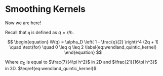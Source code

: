 # Smoothing Kernels

Now we are here!

Recall that `q` is defined as $q = r/h$.

$$
\begin{equation}
W(q) = \alpha_D \left( 1 - \frac{q}{2} \right)^4 (2q + 1) \quad \text{for} \quad 0 \leq q \leq 2 \label{eq:wendland_quintic_kernel}
\end{equation}
$$

Where $\alpha_D$ is equal to $\frac{7}{4\pi h^2}$ in 2D and  $\frac{21}{16\pi h^3}$ in 3D. $\eqref{eq:wendland_quintic_kernel}$

<script src="https://cdn.plot.ly/plotly-latest.min.js"></script>
<div id="cd52e831-399a-403d-9bb2-0c56214b1d38" style="height: 100%; width: 100%;" class="plotly-graph-div"></div>
<script type="text/javascript">window.PLOTLYENV=window.PLOTLYENV || {};window.PLOTLYENV.BASE_URL="https://plot.ly";Plotly.newPlot("cd52e831-399a-403d-9bb2-0c56214b1d38", [{"type": "pie", "values": [4500, 2500, 1053, 500], "labels": ["Oxygen", "Hydrogen", "Carbon_Dioxide", "Nitrogen"]}], {}, {"linkText": "Export to plot.ly", "showLink": true})</script>
